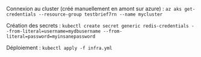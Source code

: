 Connexion au cluster (créé manuellement en amont sur azure) :
`az aks get-credentials --resource-group testbrief7rn --name mycluster`

Création des secrets :
`kubectl create secret generic redis-credentials --from-literal=username=mydbusername --from-literal=password=myinsanepassword`

Déploiement :
`kubectl apply -f infra.yml`
